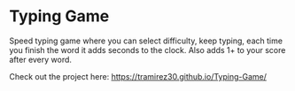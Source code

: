 # Typing Game

Speed typing game where you can select difficulty, keep typing, each time you finish  the word it adds seconds to the clock. Also adds 1+ to your score after every word.

Check out the project here:
https://tramirez30.github.io/Typing-Game/ 